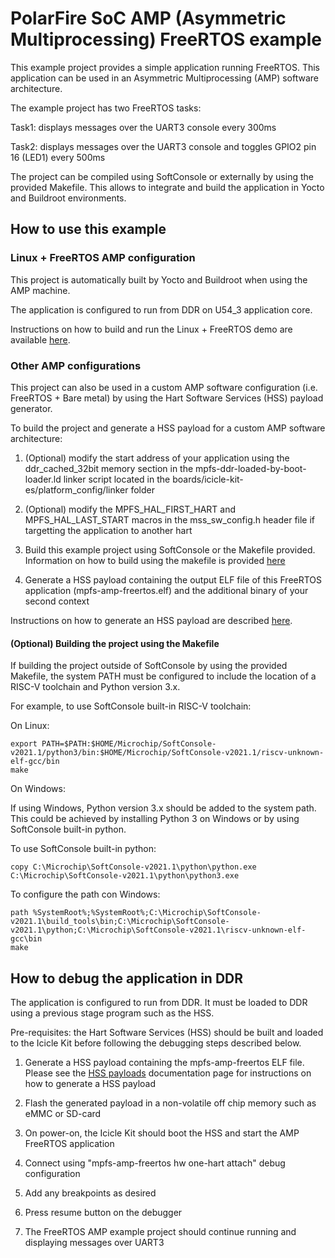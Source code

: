 # PolarFire SoC AMP (Asymmetric Multiprocessing) FreeRTOS example

This example project provides a simple application running FreeRTOS. This application can be used in an Asymmetric Multiprocessing (AMP) software architecture.

The example project has two FreeRTOS tasks:

Task1: displays messages over the UART3 console every 300ms

Task2: displays messages over the UART3 console and toggles GPIO2 pin 16 (LED1) every 500ms

The project can be compiled using SoftConsole or externally by using the provided Makefile.
This allows to integrate and build the application in Yocto and Buildroot environments.
## How to use this example
### Linux + FreeRTOS AMP configuration

This project is automatically built by Yocto and Buildroot when using the AMP machine. 

The application is configured to run from DDR on U54_3 application core.

Instructions on how to build and run the Linux + FreeRTOS demo are available [here](https://github.com/polarfire-soc/polarfire-soc-documentation/tree/master/asymmetric-multiprocessing/amp.md).

### Other AMP configurations

This project can also be used in a custom AMP software configuration (i.e. FreeRTOS + Bare metal) by using the Hart Software Services (HSS) payload generator.

To build the project and generate a HSS payload for a custom AMP software architecture:

1. (Optional) modify the start address of your application using the ddr_cached_32bit memory section in the mpfs-ddr-loaded-by-boot-loader.ld linker script located in the boards/icicle-kit-es/platform_config/linker folder

2. (Optional) modify the MPFS_HAL_FIRST_HART and MPFS_HAL_LAST_START macros in the mss_sw_config.h header file if targetting the application to another hart

3. Build this example project using SoftConsole or the Makefile provided. Information on how to build using the makefile is provided [here](#makefile-build)

4. Generate a HSS payload containing the output ELF file of this FreeRTOS application (mpfs-amp-freertos.elf) and the additional binary of your second context

Instructions on how to generate an HSS payload are described [here](https://github.com/polarfire-soc/polarfire-soc-documentation/blob/master/software-development/hss-payloads.md).

#### (Optional) Building the project using the Makefile<a name="makefile-build"></a>

If building the project outside of SoftConsole by using the provided Makefile, the system PATH must be configured to include the location of a RISC-V toolchain and Python version 3.x.

For example, to use SoftConsole built-in RISC-V toolchain:

On Linux:
```
export PATH=$PATH:$HOME/Microchip/SoftConsole-v2021.1/python3/bin:$HOME/Microchip/SoftConsole-v2021.1/riscv-unknown-elf-gcc/bin
make
```

On Windows:

If using Windows, Python version 3.x should be added to the system path. This could be achieved by installing Python 3 on Windows or by using SoftConsole built-in python.

To use SoftConsole built-in python:
```
copy C:\Microchip\SoftConsole-v2021.1\python\python.exe C:\Microchip\SoftConsole-v2021.1\python\python3.exe
```

To configure the path con Windows:
```
path %SystemRoot%;%SystemRoot%;C:\Microchip\SoftConsole-v2021.1\build_tools\bin;C:\Microchip\SoftConsole-v2021.1\python;C:\Microchip\SoftConsole-v2021.1\riscv-unknown-elf-gcc\bin
make
```
## How to debug the application in DDR

The application is configured to run from DDR. It must be loaded to DDR using a previous stage program such as the HSS.

Pre-requisites: the Hart Software Services (HSS) should be built and loaded to the Icicle Kit before following the debugging steps described below.

1. Generate a HSS payload containing the mpfs-amp-freertos ELF file. Please see the [HSS payloads](https://github.com/polarfire-soc/polarfire-soc-documentation/blob/master/software-development/hss-payloads.md) documentation page for instructions on how to generate a HSS payload

2. Flash the generated payload in a non-volatile off chip memory such as eMMC or SD-card

3. On power-on, the Icicle Kit should boot the HSS and start the AMP FreeRTOS application

4. Connect using "mpfs-amp-freertos hw one-hart attach" debug configuration 

5. Add any breakpoints as desired

6. Press resume button on the debugger

8. The FreeRTOS AMP example project should continue running and displaying messages over UART3
 

